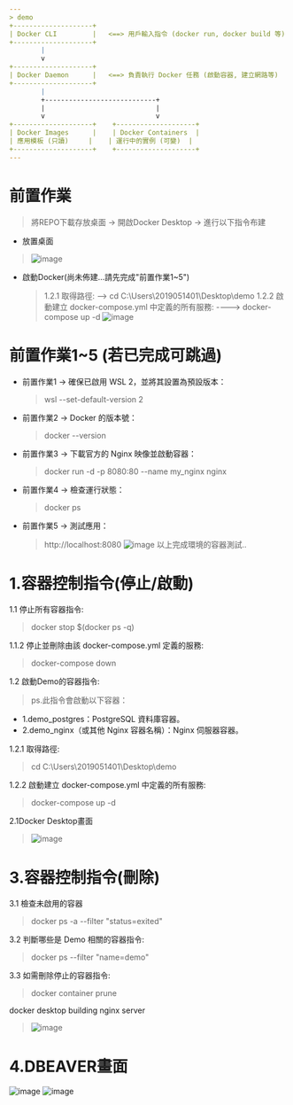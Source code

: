 ```yaml
---
> demo
+--------------------+
| Docker CLI         |   <==> 用戶輸入指令 (docker run, docker build 等)
+--------------------+
        |
        v
+--------------------+
| Docker Daemon      |   <==> 負責執行 Docker 任務 (啟動容器, 建立網路等)
+--------------------+
        |
        +----------------------------+
        |                            |
        v                            v
+--------------------+    +--------------------+
| Docker Images      |    | Docker Containers  |
| 應用模板 (只讀)     |    | 運行中的實例 (可變)  |
+--------------------+    +--------------------+
---
```

# 前置作業
> 將REPO下載存放桌面 -> 開啟Docker Desktop -> 進行以下指令布建
- 放置桌面
> ![image](https://github.com/user-attachments/assets/7ecda93e-e3fd-4faf-acf1-aa2104073d9b)
- 啟動Docker(尚未佈建...請先完成"前置作業1~5")
  > 1.2.1 取得路徑:    --> cd C:\Users\2019051401\Desktop\demo
  > 1.2.2 啟動建立 docker-compose.yml 中定義的所有服務: ----> docker-compose up -d
  > ![image](https://github.com/user-attachments/assets/21280c7a-ed52-45b1-bac3-8277f2b50823)

# 前置作業1~5 (若已完成可跳過)
- 前置作業1 -> 確保已啟用 WSL 2，並將其設置為預設版本：
  > wsl --set-default-version 2
- 前置作業2 -> Docker 的版本號：
  > docker --version
- 前置作業3 -> 下載官方的 Nginx 映像並啟動容器：
  > docker run -d -p 8080:80 --name my_nginx nginx
- 前置作業4 -> 檢查運行狀態：
  > docker ps
- 前置作業5 -> 測試應用：
  > http://localhost:8080
  > ![image](https://github.com/user-attachments/assets/4f87b2c7-85d0-48ae-b3b8-f6f80d5f6df7)
以上完成環境的容器測試..

# 1.容器控制指令(停止/啟動)
1.1 停止所有容器指令:
> docker stop $(docker ps -q)

1.1.2 停止並刪除由該 docker-compose.yml 定義的服務:
> docker-compose down

1.2 啟動Demo的容器指令:
> ps.此指令會啟動以下容器：
- 1.demo_postgres：PostgreSQL 資料庫容器。
- 2.demo_nginx（或其他 Nginx 容器名稱）：Nginx 伺服器容器。

1.2.1 取得路徑:
> cd C:\Users\2019051401\Desktop\demo

1.2.2 啟動建立 docker-compose.yml 中定義的所有服務: 
> docker-compose up -d

2.1Docker Desktop畫面
> ![image](https://github.com/user-attachments/assets/ad7f5be9-f4fc-4fde-a0bf-689977b6814d)


# 3.容器控制指令(刪除)
3.1 檢查未啟用的容器
> docker ps -a --filter "status=exited"

3.2 判斷哪些是 Demo 相關的容器指令:
> docker ps --filter "name=demo"

3.3 如需刪除停止的容器指令:
> docker container prune

docker desktop building nginx server
> ![image](https://github.com/user-attachments/assets/978344ef-66c2-459d-be29-d829c1f145d6)

# 4.DBEAVER畫面
![image](https://github.com/user-attachments/assets/92b84856-dbb9-475c-9287-98be124b88d7)
![image](https://github.com/user-attachments/assets/dd052960-ec4b-4132-8283-6e7df9e5775a)



 


